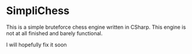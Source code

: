 # SimpliChess

This is a simple bruteforce chess engine written in CSharp.
This engine is not at all finished and barely functional.

I will hopefully fix it soon
